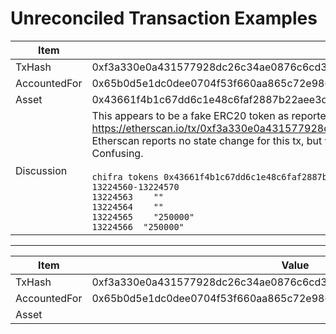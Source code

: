 # Unreconciled Transaction Examples

| Item         | Value                                                                                                                                                                                                                                                                                                                                                                                                                                                                                          |
| ------------ | ---------------------------------------------------------------------------------------------------------------------------------------------------------------------------------------------------------------------------------------------------------------------------------------------------------------------------------------------------------------------------------------------------------------------------------------------------------------------------------------------- |
| TxHash       | 0xf3a330e0a431577928dc26c34ae0876c6cd3ebe04780ef205f025d7ebe26b754                                                                                                                                                                                                                                                                                                                                                                                                                             |
| AccountedFor | 0x65b0d5e1dc0dee0704f53f660aa865c72e986fc7                                                                                                                                                                                                                                                                                                                                                                                                                                                     |
| Asset        | 0x43661f4b1c67dd6c1e48c6faf2887b22aee3ddf5                                                                                                                                                                                                                                                                                                                                                                                                                                                     |
| Discussion   | This appears to be a fake ERC20 token as reported by EtherScan: https://etherscan.io/tx/0xf3a330e0a431577928dc26c34ae0876c6cd3ebe04780ef205f025d7ebe26b754<br>Etherscan reports no state change for this tx, but when one runs the command, one sees a state change. Confusing.<br><br>`chifra tokens 0x43661f4b1c67dd6c1e48c6faf2887b22aee3ddf5 0x65b0d5e1dc0dee0704f53f660aa865c72e986fc7 13224560-13224570`<br>`13224563	""`<br>`13224564	""`<br>`13224565	"250000"`<br>`13224566	"250000"` |

---

| Item         | Value                                                              |
| ------------ | ------------------------------------------------------------------ |
| TxHash       | 0xf3a330e0a431577928dc26c34ae0876c6cd3ebe04780ef205f025d7ebe26b754 |
| AccountedFor | 0x65b0d5e1dc0dee0704f53f660aa865c72e986fc7                         |
| Asset        |                                                                    |
